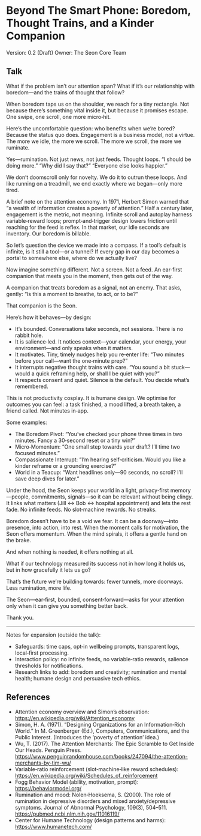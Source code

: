 # Beyond The Smart Phone: Boredom, Thought Trains, and a Kinder Companion

Version: 0.2 (Draft)
Owner: The Seon Core Team

## Talk

What if the problem isn’t our attention span?
What if it’s our relationship with boredom—and the trains of thought that follow?

When boredom taps us on the shoulder, we reach for a tiny rectangle.
Not because there’s something vital inside it, but because it promises escape.
One swipe, one scroll, one more micro‑hit.

Here’s the uncomfortable question: who benefits when we’re bored?
Because the status quo does. Engagement is a business model, not a virtue.
The more we idle, the more we scroll. The more we scroll, the more we ruminate.

Yes—rumination. Not just news, not just feeds. Thought loops.
“I should be doing more.”
“Why did I say that?”
“Everyone else looks happier.”

We don’t doomscroll only for novelty. We do it to outrun these loops.
And like running on a treadmill, we end exactly where we began—only more tired.

A brief note on the attention economy.
In 1971, Herbert Simon warned that “a wealth of information creates a poverty of attention.”
Half a century later, engagement is the metric, not meaning. Infinite scroll and autoplay harness variable‑reward loops; prompt‑and‑trigger design lowers friction until reaching for the feed is reflex. In that market, our idle seconds are inventory. Our boredom is billable.

So let’s question the device we made into a compass.
If a tool’s default is infinite, is it still a tool—or a tunnel?
If every gap in our day becomes a portal to somewhere else, where do we actually live?

Now imagine something different.
Not a screen. Not a feed.
An ear‑first companion that meets you in the moment, then gets out of the way.

A companion that treats boredom as a signal, not an enemy.
That asks, gently: “Is this a moment to breathe, to act, or to be?”

That companion is the Seon.

Here’s how it behaves—by design:

- It’s bounded. Conversations take seconds, not sessions. There is no rabbit hole.
- It is salience‑led. It notices context—your calendar, your energy, your environment—and only speaks when it matters.
- It motivates. Tiny, timely nudges help you re‑enter life: “Two minutes before your call—want the one‑minute prep?”
- It interrupts negative thought trains with care. “You sound a bit stuck—would a quick reframing help, or shall I be quiet with you?”
- It respects consent and quiet. Silence is the default. You decide what’s remembered.

This is not productivity cosplay. It is humane design.
We optimise for outcomes you can feel: a task finished, a mood lifted, a breath taken, a friend called.
Not minutes in‑app.

Some examples:

- The Boredom Pivot: “You’ve checked your phone three times in two minutes. Fancy a 30‑second reset or a tiny win?”
- Micro‑Momentum: “One small step towards your draft? I’ll time two focused minutes.”
- Compassionate Interrupt: “I’m hearing self‑criticism. Would you like a kinder reframe or a grounding exercise?”
- World in a Teacup: “Want headlines only—90 seconds, no scroll? I’ll save deep dives for later.”

Under the hood, the Seon keeps your world in a light, privacy‑first memory—people, commitments, signals—so it can be relevant without being clingy.
It links what matters (Jill ↔ Bob ↔ hospital appointment) and lets the rest fade.
No infinite feeds. No slot‑machine rewards. No streaks.

Boredom doesn’t have to be a void we fear.
It can be a doorway—into presence, into action, into rest.
When the moment calls for motivation, the Seon offers momentum.
When the mind spirals, it offers a gentle hand on the brake.

And when nothing is needed, it offers nothing at all.

What if our technology measured its success not in how long it holds us,
but in how gracefully it lets us go?

That’s the future we’re building towards: fewer tunnels, more doorways.
Less rumination, more life.

The Seon—ear‑first, bounded, consent‑forward—asks for your attention only when it can give you something better back.

Thank you.

---

Notes for expansion (outside the talk):
- Safeguards: time caps, opt‑in wellbeing prompts, transparent logs, local‑first processing.
- Interaction policy: no infinite feeds, no variable‑ratio rewards, salience thresholds for notifications.
- Research links to add: boredom and creativity; rumination and mental health; humane design and persuasive tech ethics.

## References
- Attention economy overview and Simon’s observation: https://en.wikipedia.org/wiki/Attention_economy
- Simon, H. A. (1971). “Designing Organizations for an Information‑Rich World.” In M. Greenberger (Ed.), Computers, Communications, and the Public Interest. (Introduces the ‘poverty of attention’ idea.)
- Wu, T. (2017). The Attention Merchants: The Epic Scramble to Get Inside Our Heads. Penguin Press. https://www.penguinrandomhouse.com/books/247094/the-attention-merchants-by-tim-wu/
- Variable‑ratio reinforcement (slot‑machine‑like reward schedules): https://en.wikipedia.org/wiki/Schedules_of_reinforcement
- Fogg Behavior Model (ability, motivation, prompt): https://behaviormodel.org/
- Rumination and mood: Nolen‑Hoeksema, S. (2000). The role of rumination in depressive disorders and mixed anxiety/depressive symptoms. Journal of Abnormal Psychology, 109(3), 504–511. https://pubmed.ncbi.nlm.nih.gov/11016119/
- Center for Humane Technology (design patterns and harms): https://www.humanetech.com/
